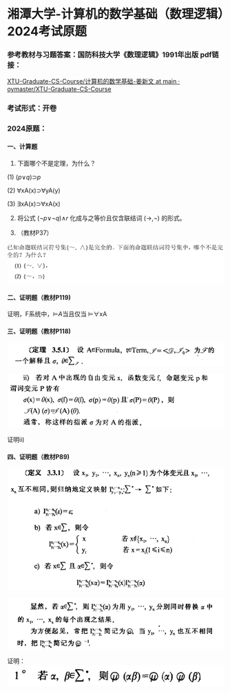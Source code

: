 # 湘潭大学-计算机的数学基础（数理逻辑）2024考试原题

### 参考教材与习题答案：国防科技大学《数理逻辑》1991年出版 pdf链接：

[XTU-Graduate-CS-Course/计算机的数学基础-姜新文 at main · oymaster/XTU-Graduate-CS-Course](https://github.com/oymaster/XTU-Graduate-CS-Course/tree/main/计算机的数学基础-姜新文)

### 考试形式：开卷

### 2024原题：

#### 一、计算题

1. 下面哪个不是定理，为什么？

(1) (*p*∨*q*)⊃*p*

(2) ∀xA(x)⊃∀yA(y)

(3) ∃xA(x)⊃∀xA(x)

2. 将公式 (¬*p*∨¬*q*)∧*r* 化成与之等价且仅含联结词 (→,¬) 的形式。

3. （教材P37）

![image-20250103175727651](assets/image-20250103175727651.png)

#### 二、证明题（教材P119)

证明，F系统中，⊨*A*当且仅当 ⊨∀xA

#### 三、证明题（教材P118)

![image-20250103181002196](assets/image-20250103181002196.png)

![image-20250103181019508](assets/image-20250103181019508.png)

证明ii)

#### 四、证明题（教材P89)

![image-20250103181056832](assets/image-20250103181056832.png)

![image-20250103181126957](assets/image-20250103181126957.png)

证明：![image-20250103181141265](assets/image-20250103181141265.png)
